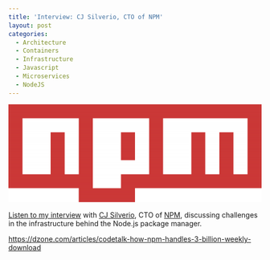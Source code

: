 ```yaml
---
title: 'Interview: CJ Silverio, CTO of NPM'
layout: post
categories:
  - Architecture
  - Containers
  - Infrastructure
  - Javascript
  - Microservices
  - NodeJS
---
```

![NPM](/wp-content/uploads/2018/02/1200px-Npm-logo.svg_-e1519675536870.png)

<a href="https://dzone.com/articles/codetalk-how-npm-handles-3-billion-weekly-download" rel="noopener" target="_blank">Listen to my interview</a> with <a href="https://twitter.com/ceejbot" target="_blank" rel="noopener">CJ Silverio</a>, CTO of <a href="https://www.npmjs.com/" target="_blank" rel="noopener">NPM</a>, discussing challenges in the infrastructure behind the Node.js package manager.
  
https://dzone.com/articles/codetalk-how-npm-handles-3-billion-weekly-download

